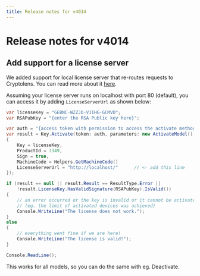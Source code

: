 ```yaml
---
title: Release notes for v4014
---
```


# Release notes for v4014

## Add support for a license server
We added support for local license server that re-routes requests to Cryptolens. You can read more about it [here](https://github.com/Cryptolens/license-server).

Assuming your license server runs on localhost with port 80 (default), you can access it by adding `LicenseServerUrl` as shown below:

```cs
var licenseKey = "GEBNC-WZZJD-VJIHG-GCMVD";
var RSAPubKey = "{enter the RSA Public key here}";

var auth = "{access token with permission to access the activate method}";
var result = Key.Activate(token: auth, parameters: new ActivateModel()
{
    Key = licenseKey,
    ProductId = 3349,
    Sign = true,
    MachineCode = Helpers.GetMachineCode()
    LicenseServerUrl = "http://localhost/"      // <- add this line
});

if (result == null || result.Result == ResultType.Error ||
    !result.LicenseKey.HasValidSignature(RSAPubKey).IsValid())
{
    // an error occurred or the key is invalid or it cannot be activated
    // (eg. the limit of activated devices was achieved)
    Console.WriteLine("The license does not work.");
}
else
{
    // everything went fine if we are here!
    Console.WriteLine("The license is valid!");
}

Console.ReadLine();
```

This works for all models, so you can do the same with eg. Deactivate.